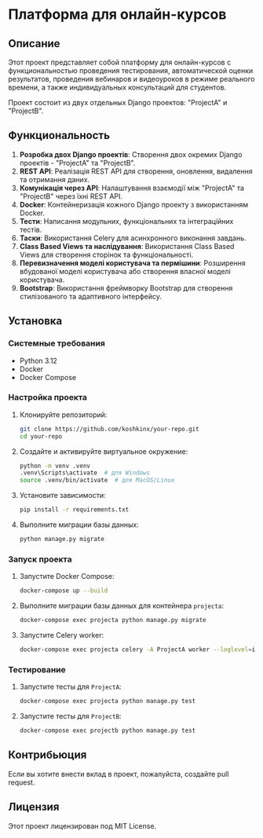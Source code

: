 # Платформа для онлайн-курсов

## Описание

Этот проект представляет собой платформу для онлайн-курсов с функциональностью проведения тестирования, автоматической оценки результатов, проведения вебинаров и видеоуроков в режиме реального времени, а также индивидуальных консультаций для студентов.

Проект состоит из двух отдельных Django проектов: "ProjectA" и "ProjectB".

## Функциональность

1. **Розробка двох Django проектів**: Створення двох окремих Django проектів - "ProjectA" та "ProjectB".
2. **REST API**: Реалізація REST API для створення, оновлення, видалення та отримання даних.
3. **Комунікація через API**: Налаштування взаємодії між "ProjectA" та "ProjectB" через їхні REST API.
4. **Docker**: Контейнеризація кожного Django проекту з використанням Docker.
5. **Тести**: Написання модульних, функціональних та інтеграційних тестів.
6. **Таски**: Використання Celery для асинхронного виконання завдань.
7. **Class Based Views та наслідування**: Використання Class Based Views для створення сторінок та функціональності.
8. **Перевизначення моделі користувача та пермішини**: Розширення вбудованої моделі користувача або створення власної моделі користувача.
9. **Bootstrap**: Використання фреймворку Bootstrap для створення стилізованого та адаптивного інтерфейсу.

## Установка

### Системные требования

- Python 3.12
- Docker
- Docker Compose

### Настройка проекта

1. Клонируйте репозиторий:
    ```sh
    git clone https://github.com/koshkinx/your-repo.git
    cd your-repo
    ```

2. Создайте и активируйте виртуальное окружение:
    ```sh
    python -m venv .venv
    .venv\Scripts\activate  # для Windows
    source .venv/bin/activate  # для MacOS/Linux
    ```

3. Установите зависимости:
    ```sh
    pip install -r requirements.txt
    ```

4. Выполните миграции базы данных:
    ```sh
    python manage.py migrate
    ```

### Запуск проекта

1. Запустите Docker Compose:
    ```sh
    docker-compose up --build
    ```

2. Выполните миграции базы данных для контейнера `projecta`:
    ```sh
    docker-compose exec projecta python manage.py migrate
    ```

3. Запустите Celery worker:
    ```sh
    docker-compose exec projecta celery -A ProjectA worker --loglevel=info
    ```

### Тестирование

1. Запустите тесты для `ProjectA`:
    ```sh
    docker-compose exec projecta python manage.py test
    ```

2. Запустите тесты для `ProjectB`:
    ```sh
    docker-compose exec projectb python manage.py test
    ```

## Контрибьюция

Если вы хотите внести вклад в проект, пожалуйста, создайте pull request.

## Лицензия

Этот проект лицензирован под MIT License.
